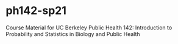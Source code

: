 # ph142-sp21
Course Material for UC Berkeley Public Health 142: Introduction to Probability and Statistics in Biology and Public Health
